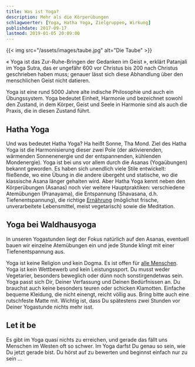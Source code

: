 ```yaml
---
title: Was ist Yoga?
description: Mehr als die Körperübungen
schlagwoerter: [Yoga, Hatha Yoga, Zielgruppen, Wirkung]
publishdate: 2017-09-17
lastmod: 2019-01-05 20:09:00
---
```


{{< img src="/assets/images/taube.jpg" alt="Die Taube" >}}

« Yoga ist das Zur-Ruhe-Bringen der Gedanken im Geist », erklärt Patanjali im Yoga Sutra, das er ungefähr 600 vor Christus bis 200 nach Christus geschrieben haben muss; genauer lässt sich diese Abhandlung über den menschlichen Geist nicht datieren.

Yoga ist eine rund 5000 Jahre alte indische Philosophie und auch ein Übungssystem. Yoga bedeutet Einheit, Harmonie und bezeichnet sowohl den Zustand, in dem Körper, Geist und Seele in Harmonie sind als auch die Praxis, die in diesen Zustand führt.


## Hatha Yoga

Und was bedeutet Hatha Yoga? Ha heißt Sonne, Tha Mond. Ziel des Hatha Yoga ist die Harmonisierung dieser zwei Pole (der aktivierenden, wärmenden Sonnenenergie und der entspannenden, kühlenden Mondenergie).
Yoga ist bei uns vor allem durch die Asanas (Yogaübungen) bekannt geworden. Es haben sich unendlich viele Stile entwickelt: fließende, wo eine Übung in die andere übergeht und statische, wo die klassische Asana länger gehalten wird. Aber Hatha Yoga kennt neben den Körperübungen (Asanas) noch vier weitere Hauptpraktiken: verschiedene Atemübungen (Pranayama), die Entspannung (Shavasana, d.h. Tiefenentspannung), die richtige [Ernährung][1] (möglichst frische, unverarbeitete Lebensmittel, meist vegetarisch) sowie die Meditation.

[1]: /artikel/2017/yoga-und-ernaehrung/


## Yoga bei Waldhausyoga

In unseren Yogastunden liegt der Fokus natürlich auf den Asanas, eventuell bauen wir einzelne Atemübungen ein und jede Stunde klingt mit einer Tiefenentspannung aus.

Yoga ist keine Religion und kein Dogma. Es ist offen für [alle Menschen][2]. Yoga ist kein Wettbewerb und kein Leistungssport. Du musst weder Vegetarier, besonders beweglich oder dünn  noch sonstirgendetwas sein. Yoga passt sich Dir, Deiner Verfassung und Deinen Bedürfnissen an. Du brauchst auch keine besonders teuren oder schicken Klamotten. Einfache bequeme Kleidung, die nicht einengt, reicht völlig aus. Bring bitte auch eine rutschfeste Matte mit. Wichtig ist, dass Du spätestens zwei Stunden vor Deiner Yogastunde nichts mehr isst.

[2]: /artikel/2018/yoga-zielgruppen/


## Let it be

Es gibt im Yoga quasi nichts zu erreichen, und gerade das fällt uns Menschen im Westen oft so schwer. Im Yoga darfst Du genau so sein, wie Du jetzt gerade bist. Du hörst auf zu bewerten und beginnst einfach nur zu sein ...

